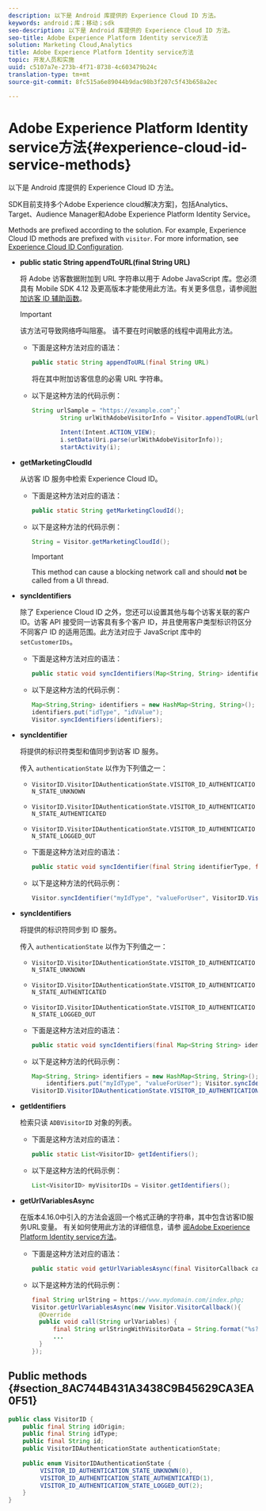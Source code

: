 ```yaml
---
description: 以下是 Android 库提供的 Experience Cloud ID 方法。
keywords: android；库；移动；sdk
seo-description: 以下是 Android 库提供的 Experience Cloud ID 方法。
seo-title: Adobe Experience Platform Identity service方法
solution: Marketing Cloud,Analytics
title: Adobe Experience Platform Identity service方法
topic: 开发人员和实施
uuid: c5107a7e-273b-4f71-8738-4c603479b24c
translation-type: tm+mt
source-git-commit: 8fc515a6e89044b9dac98b3f207c5f43b658a2ec

---
```



# Adobe Experience Platform Identity service方法{#experience-cloud-id-service-methods}

以下是 Android 库提供的 Experience Cloud ID 方法。

SDK目前支持多个Adobe Experience cloud解决方案]，包括Analytics、Target、Audience Manager和Adobe Experience Platform Identity Service。

Methods are prefixed according to the solution. For example, Experience Cloud ID methods are prefixed with `visitor`. For more information, see [Experience Cloud ID Configuration](/help/android/c-marketing-cloud/mcvid.md).

* **public static String appendToURL(final String URL)**

   将 Adobe 访客数据附加到 URL 字符串以用于 Adobe JavaScript 库。您必须具有 Mobile SDK 4.12 及更高版本才能使用此方法。有关更多信息，请参阅[附加访客 ID 辅助函数](https://marketing.adobe.com/resources/help/en_US/mcvid/mcvid-appendvisitorid.html)。

   >[!IMPORTANT]
   >
   >该方法可导致网络呼叫阻塞。 请不要在时间敏感的线程中调用此方法。

   * 下面是这种方法对应的语法：

      ```java
      public static String appendToURL(final String URL) 
      ```

      将在其中附加访客信息的必需 URL 字符串。

   * 以下是这种方法的代码示例：

      ```java
      String urlSample = "https://example.com";`
              String urlWithAdobeVisitorInfo = Visitor.appendToURL(urlSample);
      
              Intent(Intent.ACTION_VIEW);
              i.setData(Uri.parse(urlWithAdobeVisitorInfo));
              startActivity(i);
      ```

* **getMarketingCloudId**

   从访客 ID 服务中检索 Experience Cloud ID。

   * 下面是这种方法对应的语法：

      ```java
      public static String getMarketingCloudId(); 
      ```

   * 以下是这种方法的代码示例：

      ```java
      String = Visitor.getMarketingCloudId();
      ```

      >[!IMPORTANT]
      >
      >This method can cause a blocking network call and should **not** be called from a UI thread.

* **syncIdentifiers**

   除了 Experience Cloud ID 之外，您还可以设置其他与每个访客关联的客户 ID。访客 API 接受同一访客具有多个客户 ID，并且使用客户类型标识符区分不同客户 ID 的适用范围。此方法对应于 JavaScript 库中的 `setCustomerIDs`。

   * 下面是这种方法对应的语法：

      ```java
      public static void syncIdentifiers(Map<String, String> identifiers); 
      ```

   * 以下是这种方法的代码示例：

      ```java
      Map<String,String> identifiers = new HashMap<String, String>();
      identifiers.put("idType", "idValue");
      Visitor.syncIdentifiers(identifiers);
      ```

* **syncIdentifier**

   将提供的标识符类型和值同步到访客 ID 服务。

   传入 `authenticationState` 以作为下列值之一：

   * `VisitorID.VisitorIDAuthenticationState.VISITOR_ID_AUTHENTICATION_STATE_UNKNOWN`
   * `VisitorID.VisitorIDAuthenticationState.VISITOR_ID_AUTHENTICATION_STATE_AUTHENTICATED`
   * `VisitorID.VisitorIDAuthenticationState.VISITOR_ID_AUTHENTICATION_STATE_LOGGED_OUT`

   * 下面是这种方法对应的语法：

      ```java
      public static void syncIdentifier(final String identifierType, final String identifier, final VisitorID.VisitorIDAuthenticationState authenticationState);
      ```

   * 以下是这种方法的代码示例：

      ```java
      Visitor.syncIdentifier("myIdType", "valueForUser", VisitorID.VisitorIDAuthenticationState.VISITOR_ID_AUTHENTICATION_STATE_LOGGED_OUT);
      ```

* **syncIdentifiers**

   将提供的标识符同步到 ID 服务。

   传入 `authenticationState` 以作为下列值之一：
   * `VisitorID.VisitorIDAuthenticationState.VISITOR_ID_AUTHENTICATION_STATE_UNKNOWN`
   * `VisitorID.VisitorIDAuthenticationState.VISITOR_ID_AUTHENTICATION_STATE_AUTHENTICATED`
   * `VisitorID.VisitorIDAuthenticationState.VISITOR_ID_AUTHENTICATION_STATE_LOGGED_OUT`

   * 下面是这种方法对应的语法：

      ```java
      public static void syncIdentifiers(final Map<String String> identifiers, final VisitorID.VisitorIDAuthenticationState authenticationState);
      ```

   * 以下是这种方法的代码示例：

      ```java
      Map<String, String> identifiers = new HashMap<String, String>();
          identifiers.put("myIdType", "valueForUser"); Visitor.syncIdentifiers(identifiers,
      VisitorID.VisitorIDAuthenticationState.VISITOR_ID_AUTHENTICATION_STATE_AUTHENTICATED); 
      ```

* **getIdentifiers**

   检索只读 `ADBVisitorID` 对象的列表。

   * 下面是这种方法对应的语法：

      ```java
      public static List<VisitorID> getIdentifiers(); 
      ```

   * 以下是这种方法的代码示例：

      ```java
      List<VisitorID> myVisitorIDs = Visitor.getIdentifiers(); 
      ```

* **getUrlVariablesAsync**

   在版本4.16.0中引入的方法会返回一个格式正确的字符串，其中包含访客ID服务URL变量。 有关如何使用此方法的详细信息，请参 [阅Adobe Experience Platform Identity service方法](/help/android/reference/hybrid-app.md)。

   * 下面是这种方法对应的语法：

      ```java
      public static void getUrlVariablesAsync(final VisitorCallback callback);
      ```

   * 以下是这种方法的代码示例：

      ```java
      final String urlString = https://www.mydomain.com/index.php; 
      Visitor.getUrlVariablesAsync(new Visitor.VisitorCallback(){ 
        @Override 
        public void call(String urlVariables) { 
            final String urlStringWithVisitorData = String.format("%s?%s", urlString, urlVariables); 
            ...
        } 
      });
      ```

## Public methods {#section_8AC744B431A3438C9B45629CA3EA0F51}

```java
public class VisitorID { 
    public final String idOrigin; 
    public final String idType; 
    public final String id; 
    public VisitorIDAuthenticationState authenticationState; 
 
    public enum VisitorIDAuthenticationState { 
         VISITOR_ID_AUTHENTICATION_STATE_UNKNOWN(0), 
         VISITOR_ID_AUTHENTICATION_STATE_AUTHENTICATED(1), 
         VISITOR_ID_AUTHENTICATION_STATE_LOGGED_OUT(2); 
    } 
}
```
